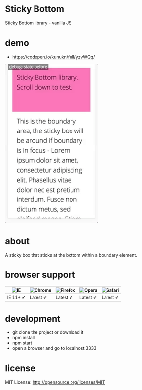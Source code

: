 # Sticky Bottom
Sticky Bottom library - vanilla JS

# demo
* https://codepen.io/kunukn/full/yzvWQq/

<img src="https://github.com/kunukn/sticky-bottom/blob/master/media/sticky-bottom.gif?raw=true" width="300">

# about
A sticky box that sticks at the bottom within a boundary element.

# browser support

![IE](https://cloud.githubusercontent.com/assets/398893/3528325/20373e76-078e-11e4-8e3a-1cb86cf506f0.png) | ![Chrome](https://cloud.githubusercontent.com/assets/398893/3528328/23bc7bc4-078e-11e4-8752-ba2809bf5cce.png) | ![Firefox](https://cloud.githubusercontent.com/assets/398893/3528329/26283ab0-078e-11e4-84d4-db2cf1009953.png) | ![Opera](https://cloud.githubusercontent.com/assets/398893/3528330/27ec9fa8-078e-11e4-95cb-709fd11dac16.png) | ![Safari](https://cloud.githubusercontent.com/assets/398893/3528331/29df8618-078e-11e4-8e3e-ed8ac738693f.png)
--- | --- | --- | --- | --- |
IE 11+ ✔ | Latest ✔ | Latest ✔ | Latest ✔ | Latest ✔ |


# development
* git clone the project or download it
* npm install
* npm start
* open a browser and go to localhost:3333


# license

MIT License: http://opensource.org/licenses/MIT
